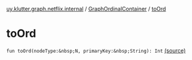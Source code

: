 [uy.klutter.graph.netflix.internal](../index.md) / [GraphOrdinalContainer](index.md) / [toOrd](.)


# toOrd
`fun toOrd(nodeType:&nbsp;N, primaryKey:&nbsp;String): Int` [(source)](https://github.com/kohesive/klutter/blob/master/netflix-graph-jdk6/src/main/kotlin/uy/klutter/graph/netflix/internal/Ordinals.kt#L27)


